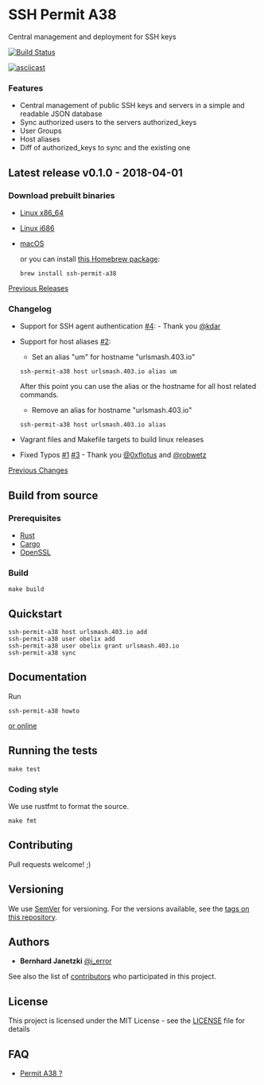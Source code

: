 # SSH Permit A38

Central management and deployment for SSH keys

[![Build Status](https://travis-ci.org/ierror/ssh-permit-a38.svg?branch=master)](https://travis-ci.org/ierror/ssh-permit-a38)

[![asciicast](https://asciinema.org/a/GyIB6XZj7Sotp9ZCekaQcLdDa.png)](https://asciinema.org/a/GyIB6XZj7Sotp9ZCekaQcLdDa)

### Features

* Central management of public SSH keys and servers in a simple and readable JSON database  
* Sync authorized users to the servers authorized_keys
* User Groups
* Host aliases
* Diff of authorized_keys to sync and the existing one

## Latest release v0.1.0 - 2018-04-01

### Download prebuilt binaries 

* [Linux x86_64](https://github.com/ierror/ssh-permit-a38/releases/download/v0.1.0/ssh-permit-a38-v0.1.0-x86_64-unknown-linux-gnu.zip)
* [Linux i686](https://github.com/ierror/ssh-permit-a38/releases/download/v0.1.0/ssh-permit-a38-v0.1.0-i686-unknown-linux-gnu.zip)

* [macOS](https://github.com/ierror/ssh-permit-a38/releases/download/v0.1.0/ssh-permit-a38-v0.1.0-x86_64-apple-darwin.zip)

    or you can install [this Homebrew package](http://formulae.brew.sh/formula/ssh-permit-a38):
    ```
    brew install ssh-permit-a38
    ```

[Previous Releases](https://github.com/ierror/ssh-permit-a38/releases)

### Changelog 

- Support for SSH agent authentication [#4](https://github.com/ierror/ssh-permit-a38/issues/4): - Thank you [@kdar](https://github.com/kdar)

- Support for host aliases [#2](https://github.com/ierror/ssh-permit-a38/issues/2): 

    - Set an alias "um" for hostname "urlsmash.403.io" 
    ```
    ssh-permit-a38 host urlsmash.403.io alias um
    ```

    After this point you can use the alias or the hostname for all host related commands.

    - Remove an alias for hostname "urlsmash.403.io" 
    ```
    ssh-permit-a38 host urlsmash.403.io alias
    ```
    
- Vagrant files and Makefile targets to build linux releases

- Fixed Typos [#1](https://github.com/ierror/ssh-permit-a38/issues/1) [#3](https://github.com/ierror/ssh-permit-a38/issues/3) - Thank you [@0xflotus](https://github.com/0xflotus) and [@robwetz](https://github.com/robwetz)

[Previous Changes](https://github.com/ierror/ssh-permit-a38/blob/master/CHANGELOG.md)

## Build from source

### Prerequisites

* [Rust](https://www.rust-lang.org/)
* [Cargo](https://doc.rust-lang.org/cargo/)
* [OpenSSL](https://www.openssl.org/)

### Build

```
make build
```

## Quickstart

```
ssh-permit-a38 host urlsmash.403.io add
ssh-permit-a38 user obelix add
ssh-permit-a38 user obelix grant urlsmash.403.io 
ssh-permit-a38 sync
```

## Documentation

Run

```
ssh-permit-a38 howto
```

[or online](https://github.com/ierror/ssh-permit-a38/blob/master/examples/commands.md) 

## Running the tests

```
make test
```

### Coding style

We use rustfmt to format the source.

```
make fmt
```

## Contributing

Pull requests welcome! ;) 

## Versioning

We use [SemVer](http://semver.org/) for versioning. For the versions available, see the [tags on this repository](https://github.com/ierror/ssh-permit-a38/tags). 

## Authors

* **Bernhard Janetzki** [@i_error](https://twitter.com/i_error)

See also the list of [contributors](https://github.com/ierror/ssh-permit-a38/contributors) who participated in this project.

## License

This project is licensed under the MIT License - see the [LICENSE](LICENSE) file for details

## FAQ

* [Permit A38 ?](https://www.youtube.com/watch?v=GI5kwSap9Ug) 
